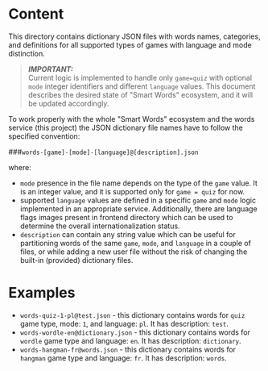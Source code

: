 # Content
This directory contains dictionary JSON files with words
names, categories, and definitions for all supported types
of games with language and mode distinction.

> ***IMPORTANT:***<br>
> Current logic is implemented to handle only `game=quiz`
> with optional `mode` integer identifiers and different
> `language` values. This document describes the desired
> state of "Smart Words" ecosystem, and it will be updated
> accordingly.

To work properly with the whole "Smart Words" ecosystem and
the words service (this project) the JSON dictionary file
names have to follow the specified convention:

###`words-[game]-[mode]-[language]@[description].json`

where:
* `mode` presence in the file name depends on the type
  of the `game` value. It is an integer value, and it is
  supported only for `game = quiz` for now.
* supported `language` values are defined in a specific
  `game` and `mode` logic implemented in an appropriate
  service. Additionally, there are language flags images
  present in frontend directory which can be used to
  determine the overall internationalization status.
* `description` can contain any string value which can be
  useful for partitioning words of the same `game`, `mode`,
  and `language` in a couple of files, or while adding a
  new user file without the risk of changing the built-in
  (provided) dictionary files.

# Examples
* `words-quiz-1-pl@test.json` - this dictionary contains
  words for `quiz` game type, mode: `1`, and language: `pl`.
  It has description: `test`.
* `words-wordle-en@dictionary.json` - this dictionary
  contains words for `wordle` game type and language: `en`.
  It has description: `dictionary`.
* `words-hangman-fr@words.json` - this dictionary contains
  words for `hangman` game type and language: `fr`.
  It has description: `words`.

